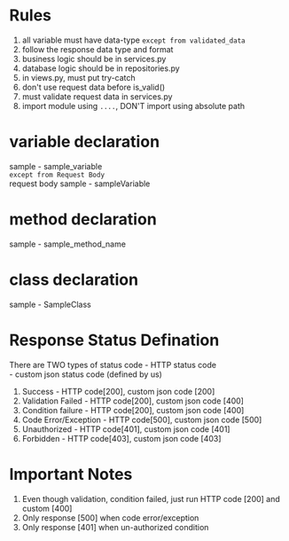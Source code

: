 
# Rules
1. all variable must have data-type
    `except from validated_data`
2. follow the response data type and format
3. business logic should be in services.py
4. database logic should be in repositories.py
5. in views.py, must put try-catch
6. don't use request data before is_valid()
7. must validate request data in services.py
8. import module using `....`, DON'T import using absolute path

# variable declaration
sample - sample_variable <br>
    `except from Request Body` <br>
    request body sample - sampleVariable <br>

# method declaration
sample - sample_method_name <br>

# class declaration
sample - SampleClass <br>

# Response Status Defination
There are TWO types of status code
    - HTTP status code <br>
    - custom json status code (defined by us) <br>

1. Success - HTTP code[200], custom json code [200] 
2. Validation Failed - HTTP code[200], custom json code [400] 
3. Condition failure - HTTP code[200], custom json code [400] 
4. Code Error/Exception - HTTP code[500], custom json code [500] 
5. Unauthorized - HTTP code[401], custom json code [401]
6. Forbidden - HTTP code[403], custom json code [403]

# Important Notes
1. Even though validation, condition failed, just run HTTP code [200] and custom [400]
2. Only response [500] when code error/exception
3. Only response [401] when un-authorized condition